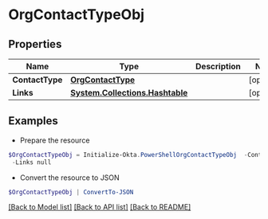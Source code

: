 # OrgContactTypeObj
## Properties

Name | Type | Description | Notes
------------ | ------------- | ------------- | -------------
**ContactType** | [**OrgContactType**](OrgContactType.md) |  | [optional] 
**Links** | [**System.Collections.Hashtable**](SystemCollectionsHashtable.md) |  | [optional] 

## Examples

- Prepare the resource
```powershell
$OrgContactTypeObj = Initialize-Okta.PowerShellOrgContactTypeObj  -ContactType null `
 -Links null
```

- Convert the resource to JSON
```powershell
$OrgContactTypeObj | ConvertTo-JSON
```

[[Back to Model list]](../README.md#documentation-for-models) [[Back to API list]](../README.md#documentation-for-api-endpoints) [[Back to README]](../README.md)

